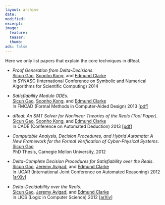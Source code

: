 ```yaml
---
layout: archive
date:
modified:
excerpt:
image:
  feature:
  teaser:
  thumb:
ads: false
---
```


Here we only list papers that explain the core techniques in dReal.

 * *Proof Generation from Delta-Decisions*.<br />
   [Sicun Gao][sean], [Soonho Kong][soonho], and [Edmund Clarke][emc]<br />
   In SYNASC (International Conference on Symbolic and Numerical Algorithms for Scientific Computing) 2014

 * *Satisfiability Modulo ODEs*.<br />
   [Sicun Gao][sean], [Soonho Kong][soonho], and [Edmund Clarke][emc]<br />
   In FMCAD (Formal Methods in Computer-Aided Design) 2013 [[pdf][FMCAD13]]

 * *dReal: An SMT Solver for Nonlinear Theories of the Reals (Tool Paper)*.<br />
   [Sicun Gao][sean], [Soonho Kong][soonho], and [Edmund Clarke][emc]<br />
   In CADE (Conference on Automated Deduction) 2013 [[pdf][CADE13-tool]]

 * *Computable Analysis, Decision Procedures, and Hybrid Automata: A New Framework for the Formal Verification of Cyber-Physical Systems*.<br />
   [Sicun Gao][sean] <br />
   PhD Thesis, Carnegie Mellon University, 2012

 * *Delta-Complete Decision Procedures for Satisfiability over the Reals*.<br />
   [Sicun Gao][sean], [Jeremy Avigad][jeremy], and [Edmund Clarke][emc]<br />
   In IJCAR (International Joint Conference on Automated Reasoning) 2012 [[arXiv][IJCAR12]]

 * *Delta-Decidability over the Reals*.<br />
   [Sicun Gao][sean], [Jeremy Avigad][jeremy], and [Edmund Clarke][emc]<br />
   In LICS (Logic in Computer Science) 2012 [[arXiv][LICS12]]

[FMCAD13-slides]: http://dreal.cs.cmu.edu/presentation/20131022/
[FMCAD13]: http://www.cs.utexas.edu/users/hunt/FMCAD/FMCAD13/papers/25-SAT-Modulo-ODEs.pdf
[HSCC13-demo]: http://hscc2013.hscc-conference.org/schedule
[CADE13]: http://www.cs.cmu.edu/~sicung/papers/proofs.pdf
[CADE13-tool]: http://www.cs.cmu.edu/~sicung/papers/dReal.pdf
[IJCAR12]: http://arxiv.org/abs/1204.3513
[LICS12]: http://arxiv.org/abs/1204.6671

[sean]: http://www.cs.cmu.edu/~sicung
[soonho]: http://www.cs.cmu.edu/~soonhok
[emc]: http://www.cs.cmu.edu/~emc
[jeremy]: http://www.andrew.cmu.edu/user/avigad/
